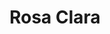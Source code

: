 ---
title: Rosa Clara
type: sposo
layout: marca
marca: rosa-clara
logo: /assets/img/abiti-sposa/thumb-rosa-clara.jpg
---
